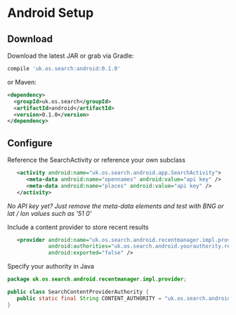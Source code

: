# Android Setup #

Download
--------

Download the latest JAR or grab via Gradle:
```groovy
compile 'uk.os.search:android:0.1.0'
```
or Maven:
```xml
<dependency>
  <groupId>uk.os.search</groupId>
  <artifactId>android</artifactId>
  <version>0.1.0</version>
</dependency>
```

Configure
---------

Reference the SearchActivity or reference your own subclass
```xml
   <activity android:name="uk.os.search.android.app.SearchActivity">
      <meta-data android:name="opennames" android:value="api key" />
      <meta-data android:name="places" android:value="api key" />
   </activity>
```
_No API key yet?  Just remove the meta-data elements and test with BNG or lat / lon values such as '51 0'_

Include a content provider to store recent results
```xml
   <provider android:name="uk.os.search.android.recentmanager.impl.provider.content.RecentsProvider"
             android:authorities="uk.os.search.android.yourauthority.recents"
             android:exported="false" />
```

Specify your authority in Java
```java
package uk.os.search.android.recentmanager.impl.provider;

public class SearchContentProviderAuthority {
   public static final String CONTENT_AUTHORITY = "uk.os.search.android.demo";
}
```

